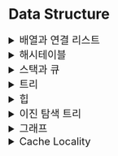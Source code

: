 # Data Structure


<details>
<summary style="font-size:20px">배열과 연결 리스트</summary>
<div markdown="1">

#### 배열 (Array)
* `메모리에 연속적으로 데이터를 저장하는` 자료구조
* `탐색 O(1)`: 인덱스를 사용해 `Random Access` 가능
* `삽입/삭제 O(N)`: 삽입/삭제한 원소보다 큰 인덱스를 갖는 원소들을 `Shift`해야 함
* `크기 고정적` (선언 시 지정한 크기 변경 불가): `Immutable`
* Cache Locality가 좋아 Cache Hit 가능성이 큼

#### 연결 리스트 (Linked List)
* `메모리가 불연속적`으로 배치된 자료구조
* 다음 노드를 가리키는 `주소인 포인터`를 통해 접근하는 자료구조 (자료의 주소 값으로 서로 연결) 
* `탐색 O(N)`: 데이터 검색 시 처음 노드부터 순회하는 `순차 접근`
* `삽입/삭제 O(1)`: 주소의 연결만 바꾸면 됨 -> 하지만, 삽입/삭제할 원소를 찾는 것에 O(N)이 걸림


#### 배열 리스트와 연결 리스트 비교
* 삽입/삭제가 많은 경우 -> LinkedList가 좋음
* 데이터 접근이 많은 경우 -> Array가 좋음
</div>
</details>

<details>
<summary style="font-size:20px">해시테이블</summary>
<div markdown="1">

#### 해시 테이블
* `Key와 Value`로 데이터를 저장하는 자료구조
* `key 값`을 통해 해시 주소를 알아내어 평균적으로 탐색에 `O(1)`을 보장하는 자료구조
* Key에 `해시 함수`를 적용해 고유한 인덱스(`해시 값`)를 생성하고, 이 인덱스를 활용해 값을 저장/검색
* 실제 값이 저장되는 장소를 버킷(슬롯)이라고 함
* 많은 데이터를 효율적으로 관리하기 위해 하드디스크나, 클라우드에 존재하는 무한한 데이터들을 유한한 개수의 해시값으로 매핑하면 작은 메모리로도 프로세스 관리가 가능해져서 사용함

#### 해시 함수
* 임의의 길이의 데이터를 수학적 연산을 통해 `고정된 길이의 데이터로 매핑`하는 함수
* 해시 함수에 의해 얻어지는 값을 `해시`라고 함

#### 해시 충돌과 해결 방법
* `서로 다른 key가 같은 해시 값으로 변경`되는 것
* 같은 해시 값에 대해 데이터를 조회해 탐색에 최대 `O(N)` 가능
* `체이닝`: 추가 메모리를 사용해 버킷에 데이터를 `연결 리스트`로 관리
* `개방 주소법`: 기존의 비어있는 버킷의 공간을 활용
  * 선형 조사법(Linear Probing): 현재 버킷의 인덱스에서 `고정 폭`씩 이동하며 데이터를 버킷에 저장
  * 이차 조사법(Quadratic Probing): 현재 버킷의 인덱스에서 `k^2`(k=1, 2, ..)씩 이동하며 데이터를 버킷에 저장
  * 이중 해싱(Double Hashing Probing): 해싱된 값을 한번 더 해싱 -> 연산 증가


</div>
</details>

<details>
<summary style="font-size:20px">스택과 큐</summary>
<div markdown="1">

#### 스택 (Stack)
* `LIFO(Last In First Out)` 방식으로 삽입되고 제거되는 `최근성`에 포커싱된 자료구조
* Array로 구현하는 것이 좋음

#### 큐 (Queue)

* `FIFO(First In First Out)` 방식으로 삽입되고 제거되는 `순차성`에 포커싱된 자료구조
* Linked List로 구현하는 것이 좋음
</div>
</details>

<details>
<summary style="font-size:20px">트리</summary>
<div markdown="1">

#### 트리
* `사이클을 가지지 않는 그래프` (비선형 자료구조)
* 부모 자식 관계를 갖는 `계층적` 구조를 갖는 자료구조
* `이진 트리(Binary Tree)`: 최대 2개의 자식 노드들만 가질 수 있는 트리
* `포화 이진 트리(Perfect Binary Tree)`: 각 레벨에 노드가 꽉 차있는 트리
* `완전 이진 트리(Complete Binary Tree)`: 높이가 K인 트리에서 레벨 1~K-1까지 모두 채워져 있고 마지막 레벨에서는 왼쪽부터 순서대로 채워져 있는 트리
* `이진 탐색 트리(Binary Search Tree)`: 탐색을 위해 만들어진 자료구조로 `부모 노드의 키 값이 왼쪽 자식 노드의 키 값보다 크고 오른쪽 자식 노드의 키 값보다 작은` 트리
#### 트리 순회
* 중위 순회: 왼 -> 루트 -> 오른
* 전위 순회: 루트 -> 왼 -> 오른
* 후위 순회: 왼 -> 오른 -> 루트

</div>
</details>

<details>
<summary style="font-size:20px">힙</summary>
<div markdown="1">

#### 힙
* `완전 이진 트리`의 일종으로 `우선 순위 큐`를 구현하기 위해 만들어진 자료구조
* `최소값 또는 최대값`을 쉽게 찾기 위한 자료구조 (이진 탐색 트리가 전체 노드를 탐색하기 위한 자료구조)
* 힙은 중복 값 허용 (이진 탐색 트리는 중복값 허용X)
* `부모 노드의 키 값이 자식 노드의 키 값보다 항상 큰/작은 완전 이진 트리`로 힙은 자식 노드에도 구분 조건이 필요한 이진 탐색 트리보다 `느슨한 정렬` 상태를 유지

#### 힙 (Heap)
* `완전 이진 트리`의 일종으로 `우선 순위 큐`를 구현하기 위해 만들어진 자료구조
* `최소값 또는 최대값`을 쉽게 찾기 위한 자료구조 (이진 탐색 트리가 전체 노드를 탐색하기 위한 자료구조)
* 힙은 중복 값 허용 (이진 탐색 트리는 중복값 허용X)
* `부모 노드의 키 값이 자식 노드의 키 값보다 항상 큰/작은 완전 이진 트리`로 힙은 자식 노드에도 구분 조건이 필요한 이진 탐색 트리보다 `느슨한 정렬` 상태를 유지

#### 최대 힙
* `부모 노드의 키 값이 자식 노드의 키 값보다 크거나 같은` 완전 이진 트리
* 부모가 최대값
#### 최소 힙
* `부모 노드의 키 값이 자식 노드의 키 값보다 작거나 같은` 완전 이진 트리
* 부모가 최소값

#### 시간 복잡도
* 원소 삽입: `O(logn)`
  * 새로운 노드를 힙의 마지막 노드에 삽입 -> 새로운 노드를 부모 노드들과 교환
* 원소 삭제: `O(logn)`
  * 루트 노드 삭제 -> 삭제된 루트에 힙의 마지막 노드를 가져옴 -> 재구성

#### 
</div>
</details>


<details>
<summary style="font-size:20px">이진 탐색 트리</summary>
<div markdown="1">

#### 이진 탐색 트리 (Binary Search Tree)
* 노드의 `왼쪽 서브 트리에는 그 노드의 값보다 작은 값들`을 지닌 노드들로 구성, `오른쪽 서브 트리에는 그 노드의 값보다 큰 값들`을 지닌 노드들로 구성
* `중위 순회`: 검색 시 내려가면서 해당 노드보다 찾는 값이 더 작으면 왼쪽에서 찾고, 찾는 값이 더 크면 오른쪽에서 찾음
* 중복 값을 가지지 않음

#### 이진 탐색 트리의 시간 복잡도
* 탐색/삽입/삭제 평균 시간복잡도: `O(logN)`
* 탐색/삽입/삭제 최악 시간복잡도: `한쪽으로만 삽입된 경우 O(N)`
* 시간복잡도는 `트리의 Depth에 비례`
* 최악의 경우를 방지하는 방법: `자가 균형 트리(Balanced Tree)`
  * `AVL 트리`: 왼쪽과 오른쪽 자식의 높이 차이가 1이하일 것을 요구, 삭제/추가 시에 재정렬(회전)을 통해 높이를 일정하게 유지, 레드 블랙 트리보다 엄격, 평균/최악 시간복잡도 `O(logN)`
  * `레드 블랙 트리`: 모든 노드가 빨강 또는 검정의 색을 갖는 트리로 루트부터 리프까지의 최장 경로는 최단 경로의 두 배 이상이 될 수 없음, 루트부터 리프까지의 검은색 노드 수가 모드 같음, 삭제/추가 시에 재정렬과 색깔 재배치를 통해 규칙을 유지

</div>
</details>

<details>
<summary style="font-size:20px">그래프</summary>
<div markdown="1">

#### 그래프 (Graph)
* 정점과 간선으로 이루어진 자료구조

#### 구현 방법과 장단점
* `인접 행렬` 사용: 2차원 배열을 사용해 정점들의 연결관계를 파악하는 방법으로, 시간 복잡도 `O(1)`로 연결 관계를 파악할 수 있음, `정점과 엣지가 많을 경우 사용`, 구현 간편, 공간 낭비
* `인접 리스트` 사용: 각 정점의 adjacent list를 통해서 연결 관계를 파악하는 방법으로, 정점들의 관계를 `O(정점에 연결된 노드의 수)`로 파악하는 방법, `정점과 엣지가 적을 경우 사용`, 공간 낭비 적음, 탐색 시간이 느림, 구현 어려움
</div>
</details>


<details>
<summary style="font-size:20px">Cache Locality</summary>
<div markdown="1">

#### Cache Locality
* 시간 지역성: 최근에 접근한 데이터는 빠르게 다시 접근할 수 있음 (for, while 반복문)
* 공간 지역성: 참조된 데이터 근처에 있는 데이터가 잠시 후에 사용될 가능성이 높음
  * 배열은 물리적으로 연속된 공간에 데이터를 저장하여 공간 지역성이 좋음
* Cache hit: 지역성을 활용하기 위해 캐쉬에 저장해놓은 메모리에 CPU가 참조하고자 하는 메모리가 있다면 cahce hit, 반대는 cache miss
</div>
</details>
